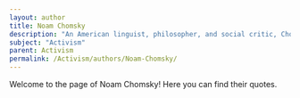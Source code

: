 ```yaml
---
layout: author
title: Noam Chomsky
description: "An American linguist, philosopher, and social critic, Chomsky is a prominent activist who speaks against war, neoliberalism, and social injustice."
subject: "Activism"
parent: Activism
permalink: /Activism/authors/Noam-Chomsky/
---
```


Welcome to the page of Noam Chomsky! Here you can find their quotes.
